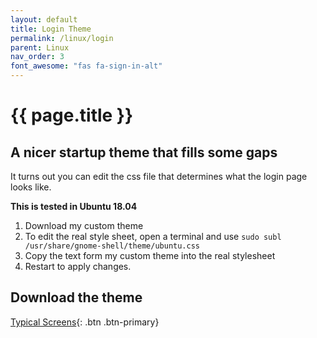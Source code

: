 ```yaml
---
layout: default
title: Login Theme
permalink: /linux/login
parent: Linux
nav_order: 3
font_awesome: "fas fa-sign-in-alt"
---
```


# <i class="{{ page.font_awesome }}"></i> {{ page.title }}

## A nicer startup theme that fills some gaps
It turns out you can edit the css file that determines what the login page looks like.

**This is tested in Ubuntu 18.04**

1. Download my custom theme
2. To edit the real style sheet, open a terminal and use `sudo subl /usr/share/gnome-shell/theme/ubuntu.css`
3. Copy the text form my custom theme into the real stylesheet
4. Restart to apply changes.


## Download the theme
[Typical Screens](files/ubuntu.css){: .btn .btn-primary}